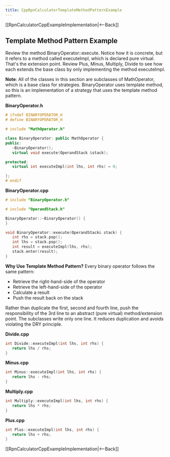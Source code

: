 ```yaml
---
title: CppRpnCalculatorTemplateMethodPatternExample
---
```

[[RpnCalculatorCppExampleImplementation|<--Back]]
## Template Method Pattern Example
Review the method BinaryOperator::execute. Notice how it is concrete, but it refers to a method called executeImpl, which is declared pure virtual. That's the extension point. Review Plus, Minus, Multiply, Divide to see how each extends the base class by only implementing the method executeImpl.

**Note**: All of the classes in this section are subclasses of MathOperator, which is a base class for strategies. BinaryOperator uses template method, so this is an implementation of a strategy that uses the template method pattern.

**BinaryOperator.h**
```cpp
# ifndef BINARYOPERATOR_H
# define BINARYOPERATOR_H

# include "MathOperator.h"

class BinaryOperator: public MathOperator {
public:
   ~BinaryOperator();
   virtual void execute(OperandStack &stack);

protected:
   virtual int executeImpl(int lhs, int rhs) = 0;

};
# endif
```

**BinaryOperator.cpp**
```cpp
# include "BinaryOperator.h"

# include "OperandStack.h"

BinaryOperator::~BinaryOperator() {
}

void BinaryOperator::execute(OperandStack& stack) {
   int rhs = stack.pop();
   int lhs = stack.pop();
   int result = executeImpl(lhs, rhs);
   stack.enter(result);
}
```

**Why Use Template Method Pattern?**
Every binary operator follows the same pattern:
* Retrieve the right-hand-side of the operator
* Retrieve the left-hand-side of the operator
* Calculate a result
* Push the result back on the stack

Rather than duplicate the first, second and fourth line, push the responsibility of the 3rd line to an abstract (pure virtual) method/extension point. The subclasses write only one line. It reduces duplication and avoids violating the DRY principle.

**Divide.cpp**
```cpp
int Divide::executeImpl(int lhs, int rhs) {
   return lhs / rhs;
}
```

**Minus.cpp**
```cpp
int Minus::executeImpl(int lhs, int rhs) {
   return lhs - rhs;
}
```

**Multiply.cpp**
```cpp
int Multiply::executeImpl(int lhs, int rhs) {
   return lhs * rhs;
}
```

**Plus.cpp**
```cpp
int Plus::executeImpl(int lhs, int rhs) {
   return lhs + rhs;
}
```

[[RpnCalculatorCppExampleImplementation|<--Back]]